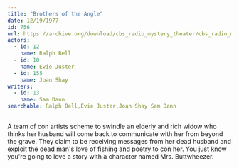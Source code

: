 ```yaml
---
title: "Brothers of the Angle"
date: 12/19/1977
id: 756
url: https://archive.org/download/cbs_radio_mystery_theater/cbs_radio_mystery_theater-0751-0800.zip/cbs_radio_mystery_theater-0751-0800%2Fcbsrmt_0756_brothers_of_the_angle.mp3
actors:  
  - id: 12
    name: Ralph Bell  
  - id: 10
    name: Evie Juster  
  - id: 155
    name: Joan Shay
writers:  
  - id: 13
    name: Sam Dann
searchable: Ralph Bell,Evie Juster,Joan Shay Sam Dann
---
```

A team of con artists scheme to swindle an elderly and rich widow who thinks her husband will come back to communicate with her from beyond the grave. They claim to be receiving messages from her dead husband and exploit the dead man's love of fishing and poetry to con her. You just know you're going to love a story with a character named Mrs. Buttwheezer.